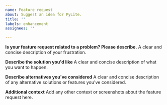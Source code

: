 ```yaml
---
name: Feature request
about: Suggest an idea for PyLite.
title: ''
labels: enhancement
assignees: ''

---
```


**Is your feature request related to a problem? Please describe.**
A clear and concise description of your frustration.

**Describe the solution you'd like**
A clear and concise description of what you want to happen.

**Describe alternatives you've considered**
A clear and concise description of any alternative solutions or features you've considered.

**Additional context**
Add any other context or screenshots about the feature request here.
